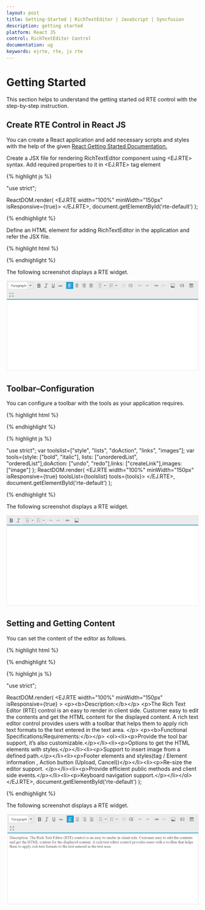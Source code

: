 ```yaml
---
layout: post
title: Getting-Started | RichTextEditor | JavaScript | Syncfusion
description: getting started 
platform: React JS
control: RichTextEditor Control
documentation: ug
keywords: ejrte, rte, js rte
---
```


# Getting Started 

This section helps to understand the getting started od RTE control with the step-by-step instruction.

## Create RTE Control in React JS

You can create a React application and add necessary scripts and styles with the help of the given [React Getting Started Documentation.](https://help.syncfusion.com/reactjs/overview)

Create a JSX file for rendering RichTextEditor component using &lt;EJ.RTE&gt; syntax. Add required properties to it in &lt;EJ.RTE&gt; tag element

{% highlight js %}

"use strict";

ReactDOM.render(
    <EJ.RTE width="100%" minWidth="150px" isResponsive={true}>
    </EJ.RTE>,
document.getElementById('rte-default')
);

{% endhighlight %}

Define an HTML element for adding RichTextEditor in the application and refer the JSX file.

{% highlight html %}

<div id="rte-default"></div>
<script src="app/rte/default.js"></script>

{% endhighlight %}

The following screenshot displays a RTE widget.

![](Getting-Started_images/Getting-Started_img1.png)

## Toolbar–Configuration

You can configure a toolbar with the tools as your application requires.

{% highlight html %}

<div id="rte-default"></div>
<script src="app/rte/default.js"></script>

{% endhighlight %}

{% highlight js %}

"use strict";
var toolslist=["style", "lists", "doAction", "links", "images"];
var tools={style: ["bold", "italic"], lists: ["unorderedList", "orderedList"],doAction: ["undo", "redo"],links: ["createLink"],images: ["image"] };
ReactDOM.render(
    <EJ.RTE width="100%" minWidth="150px" isResponsive={true} toolsList={toolslist} tools={tools}>
    </EJ.RTE>,
document.getElementById('rte-default')
);

{% endhighlight %}

The following screenshot displays a RTE widget.

![](Getting-Started_images/Getting-Started_img2.png)

## Setting and Getting Content

You can set the content of the editor as follows.

{% highlight html %}

<div id="rte-default"></div>
<script src="app/rte/default.js"></script>

{% endhighlight %}

{% highlight js %}

"use strict";

ReactDOM.render(
    <EJ.RTE width="100%" minWidth="150px" isResponsive={true} >
        &lt;p&gt;&lt;b&gt;Description:&lt;/b&gt;&lt;/p&gt;
        &lt;p&gt;The Rich Text Editor (RTE) control is an easy to render in
        client side. Customer easy to edit the contents and get the HTML content for
        the displayed content. A rich text editor control provides users with a toolbar
        that helps them to apply rich text formats to the text entered in the text
        area. &lt;/p&gt;
        &lt;p&gt;&lt;b&gt;Functional
        Specifications/Requirements:&lt;/b&gt;&lt;/p&gt;
        &lt;ol&gt;&lt;li&gt;&lt;p&gt;Provide
        the tool bar support, it’s also customizable.&lt;/p&gt;&lt;/li&gt;&lt;li&gt;&lt;p&gt;Options
        to get the HTML elements with styles.&lt;/p&gt;&lt;/li&gt;&lt;li&gt;&lt;p&gt;Support
        to insert image from a defined path.&lt;/p&gt;&lt;/li&gt;&lt;li&gt;&lt;p&gt;Footer
        elements and styles(tag / Element information , Action button (Upload, Cancel))&lt;/p&gt;&lt;/li&gt;&lt;li&gt;&lt;p&gt;Re-size
        the editor support. &lt;/p&gt;&lt;/li&gt;&lt;li&gt;&lt;p&gt;Provide
        efficient public methods and client side events.&lt;/p&gt;&lt;/li&gt;&lt;li&gt;&lt;p&gt;Keyboard
        navigation support.&lt;/p&gt;&lt;/li&gt;&lt;/ol&gt;
    </EJ.RTE>,
document.getElementById('rte-default')
);

{% endhighlight %}

The following screenshot displays a RTE widget.

![](Getting-Started_images/Getting-Started_img3.png)